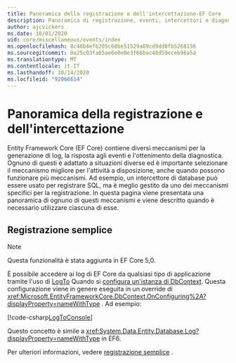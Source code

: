 ```yaml
---
title: Panoramica della registrazione e dell'intercettazione-EF Core
description: Panoramica di registrazione, eventi, intercettori e diagnostica per EF Core
author: ajcvickers
ms.date: 10/01/2020
uid: core/miscellaneous/events/index
ms.openlocfilehash: 8c46b4efb205c60be51529a89cd9dd8fb5268156
ms.sourcegitcommit: 0a25c03fa65ae6e0e0e3f66bac48d59eceb96a5a
ms.translationtype: MT
ms.contentlocale: it-IT
ms.lasthandoff: 10/14/2020
ms.locfileid: "92066614"
---
```

# <a name="overview-of-logging-and-interception"></a>Panoramica della registrazione e dell'intercettazione

Entity Framework Core (EF Core) contiene diversi meccanismi per la generazione di log, la risposta agli eventi e l'ottenimento della diagnostica. Ognuno di questi è adattato a situazioni diverse ed è importante selezionare il meccanismo migliore per l'attività a disposizione, anche quando possono funzionare più meccanismi. Ad esempio, un intercettore di database può essere usato per registrare SQL, ma è meglio gestito da uno dei meccanismi specifici per la registrazione. In questa pagina viene presentata una panoramica di ognuno di questi meccanismi e viene descritto quando è necessario utilizzare ciascuna di esse.

## <a name="simple-logging"></a>Registrazione semplice

> [!NOTE]
> Questa funzionalità è stata aggiunta in EF Core 5,0.

È possibile accedere ai log di EF Core da qualsiasi tipo di applicazione tramite l'uso di [LogTo](https://github.com/dotnet/efcore/blob/ec3df8fd7e4ea4ebeebfa747619cef37b23ab2c6/src/EFCore/DbContextOptionsBuilder.cs#L135) <!-- Issue #2748 <xref:Microsoft.EntityFrameworkCore.DbContextOptionsBuilder.LogTo%2A> --> Quando si [configura un'istanza di DbContext](xref:core/miscellaneous/configuring-dbcontext). Questa configurazione viene in genere eseguita in un override di <xref:Microsoft.EntityFrameworkCore.DbContext.OnConfiguring%2A?displayProperty=nameWithType> . Ad esempio:

<!--
    protected override void OnConfiguring(DbContextOptionsBuilder optionsBuilder)
        => optionsBuilder.LogTo(Console.WriteLine);
-->
[!code-csharp[LogToConsole](../../../../samples/core/Miscellaneous/Logging/SimpleLogging/Program.cs?name=LogToConsole)]

Questo concetto è simile a <xref:System.Data.Entity.Database.Log?displayProperty=nameWithType> in EF6.

Per ulteriori informazioni, vedere [registrazione semplice](xref:core/miscellaneous/events/simple-logging) .
